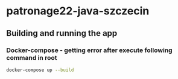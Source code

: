 # patronage22-java-szczecin

## Building and running the app

### Docker-compose - getting error after execute following command in root
```bash
docker-compose up --build
```
